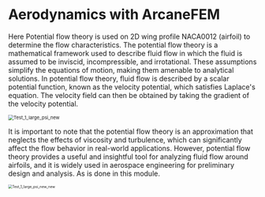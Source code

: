 # Aerodynamics with ArcaneFEM #

Here Potential flow theory is used on 2D wing profile NACA0012 (airfoil) to determine the flow characteristics. The potential flow theory is a mathematical framework used to describe fluid flow in which the fluid is assumed to be inviscid, incompressible, and irrotational. These assumptions simplify the equations of motion, making them amenable to analytical solutions. In potential flow theory, fluid flow is described by a scalar potential function, known as the velocity potential, which satisfies Laplace's equation. The velocity field can then be obtained by taking the gradient of the velocity potential.

<img src="https://github.com/arcaneframework/arcanefem/assets/52162083/2c21cab5-5d7f-4bd9-a364-2b1f54e70edf" alt="Test_1_large_psi_new" style="zoom:67%;" />



It is important to note that the potential flow theory is an approximation that neglects the effects of viscosity and turbulence, which can significantly affect the flow behavior in real-world applications. However, potential flow theory provides a useful and insightful tool for analyzing fluid flow around airfoils, and it is widely used in aerospace engineering for preliminary design and analysis. As is done in this module.




<img src="https://github.com/arcaneframework/arcanefem/assets/52162083/8c691cee-d8e8-463a-b9b1-c00d016386f5" alt="Test_1_large_psi_new_new" style="zoom: 50%;" />
